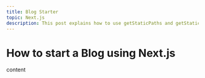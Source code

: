 ```yaml
---
title: Blog Starter
topic: Next.js
description: This post explains how to use getStaticPaths and getStaticProps in order to render some .md content in the relative page
---
```


# How to start a Blog using Next.js

content